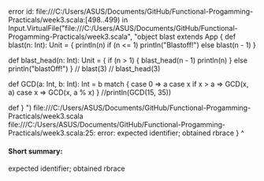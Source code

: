 error id: file:///C:/Users/ASUS/Documents/GitHub/Functional-Progamming-Practicals/week3.scala:[498..499) in Input.VirtualFile("file:///C:/Users/ASUS/Documents/GitHub/Functional-Progamming-Practicals/week3.scala", "object blast extends App {
  def blast(n: Int): Unit = {
    println(n)
    if (n <= 1) println("Blastoff!")
    else blast(n - 1)
  }

  def blast_head(n: Int): Unit = {
    if (n > 1) {
      blast_head(n - 1)
      println(n)
    } else println("blastOff!")
  }
  // blast(3)
  // blast_head(3)

  def GCD(a: Int, b: Int): Int = b match {
    case 0          => a
    case x if x > a => GCD(x, a)
    case x          => GCD(x, a % x)
  }
  //println(GCD(15, 35))

  def 
}
")
file:///C:/Users/ASUS/Documents/GitHub/Functional-Progamming-Practicals/week3.scala
file:///C:/Users/ASUS/Documents/GitHub/Functional-Progamming-Practicals/week3.scala:25: error: expected identifier; obtained rbrace
}
^
#### Short summary: 

expected identifier; obtained rbrace